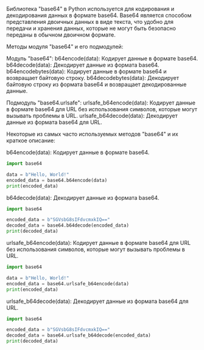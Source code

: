 Библиотека "base64" в Python используется для кодирования и декодирования данных в формате base64.
Base64 является способом представления двоичных данных в виде текста, что удобно для передачи и хранения данных,
которые не могут быть безопасно переданы в обычном двоичном формате.

Методы модуля "base64" и его подмодулей:

Модуль "base64":
b64encode(data): Кодирует данные в формате base64.
b64decode(data): Декодирует данные из формата base64.
b64encodebytes(data): Кодирует данные в формате base64 и возвращает байтовую строку.
b64decodebytes(data): Декодирует байтовую строку из формата base64 и возвращает декодированные данные.

Подмодуль "base64.urlsafe":
urlsafe_b64encode(data): Кодирует данные в формате base64 для URL без использования символов, которые могут вызывать проблемы в URL.
urlsafe_b64decode(data): Декодирует данные из формата base64 для URL.

Некоторые из самых часто используемых методов "base64" и их краткое описание:

b64encode(data): Кодирует данные в формате base64.

```python
import base64

data = b"Hello, World!"
encoded_data = base64.b64encode(data)
print(encoded_data)
```

b64decode(data): Декодирует данные из формата base64.

```python
import base64

encoded_data = b"SGVsbG8sIFdvcmxkIQ=="
decoded_data = base64.b64decode(encoded_data)
print(decoded_data)
```

urlsafe_b64encode(data): Кодирует данные в формате base64 для URL без использования символов, которые могут вызывать проблемы в URL.

```python
import base64

data = b"Hello, World!"
encoded_data = base64.urlsafe_b64encode(data)
print(encoded_data)
```

urlsafe_b64decode(data): Декодирует данные из формата base64 для URL.

```python
import base64

encoded_data = b"SGVsbG8sIFdvcmxkIQ=="
decoded_data = base64.urlsafe_b64decode(encoded_data)
print(decoded_data)
```

